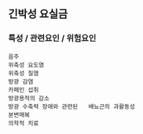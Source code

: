 ## 긴박성 요실금




### 특성 / 관련요인 / 위험요인

>                
    
    음주
    위축성 요도염
    위축성 질염
    방광 감염
    카페인 섭취
    방광용적의 감소
    방광 수축력 장애와 관련된   배뇨근의 과활동성
    분변매복
    의학적 치료






